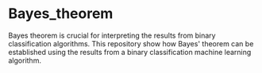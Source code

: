 # Bayes_theorem
Bayes theorem is crucial for interpreting the results from binary classification algorithms. This repository show how Bayes' theorem can be established using the results from a binary classification machine learning algorithm.

